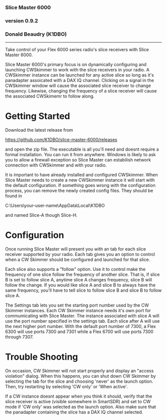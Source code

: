 ### Slice Master 6000
### version 0.9.2
### Donald Beaudry (K1DBO)

-----------------------------------------------------------------


Take control of your Flex 6000 series radio's slice receivers with
Slice Master 6000.

Slice Master 6000's primary focus is on dynamically configuring and
launching CWSkimmer to work with the slice receivers in your radio.  A
CWSkimmer instance can be launched for any active slice so long as
it's panadapter assoicated with a DAX IQ channel.  Clicking on a
signal in the CWSkimmer window will cause the associated slice
receiver to change frequency.  Likewise, changing the frequency of a
slice receiver will cause the associated CWSkimemr to follow along.

# Getting Started

Download the latest release from

https://github.com/K1DBO/slice-master-6000/releases 

and open the zip file.  The executable is all you'll need and doesnt
require a formal installation.  You can run it from anywhere.  Windows
is likely to ask you to allow a firewall exception so Slice Master can
estabilish network connection with CWSkimmer and with your radio.

It is important to have already installed and configured
CWSkimmer. When Slice Master needs to create a new CWSkimmer instance
it will start with the default configuration.  If something goes wrong
with the configuration process, you can remove the newly created
config files.  They should be found in

C:\Users\your-user-name\AppData\Local\K1DBO 

and named Slice-A though Slice-H.

# Configuration

Once running Slice Master will present you with an tab for each slice
receiver supported by your radio.  Each tab gives you an option to
control when a CW Skimmer should be configured and launched for that
slice.  

Each slice also supports a "follow" option.  Use it to control make
the frequency of one slice follow the frequency of another slice.
That is, if slice B is set to follow slice A, anytime slice A changes
frequency, slice B will follow the change.  If you would like slice A
and slice B to always have the same frequency, you'll have to tell
slice to follow slice B and slice B to follow slice A.

The Settings tab lets you set the starting port number used by the CW
Skimmer instances.  Each CW Skimmer instance needs it's own port for
commumicating with Slice Master.  The instance associated with slice A
will use the port number specified in the settings tab.  Each slice
after A will use the next higher port number.  With the default port
number of 7300, a Flex 6300 will use ports 7300 and 7301 while a Flex
6700 will use ports 7300 through 7307.


# Trouble Shooting


On occasion, CW Skimmer will not start properly and display an
"access violation" dialog.  When this happens, you can shut down CW Skimmer
by selecting the tab for the slice and choosing 'never' as the launch
option.  Then, try restarting by selecting 'CW only' or 'When active'.

If a CW instance doesnt appear when you think it should, verify that
the slice receiver is active (visible somewhere in SmartSDR) and set
to CW mode if 'CW only' was selected as the launch option.  Also make
sure that the panadapter containing the slice has a DAX IQ channel
selected.








